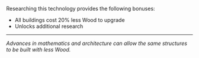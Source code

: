 Researching this technology provides the following bonuses:
* All buildings cost 20% less Wood to upgrade
* Unlocks additional research

---

_Advances in mathematics and architecture can allow the same structures to be built with less Wood._
